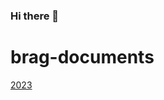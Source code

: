 ### Hi there 👋

# brag-documents
[2023](https://github.com/Mrkonxyz/brag-documents/blob/main/2023.md)

